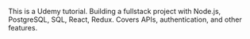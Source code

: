 This is a Udemy tutorial.
Building a fullstack project with Node.js, PostgreSQL, SQL, React, Redux. Covers APIs, authentication, and other features. 